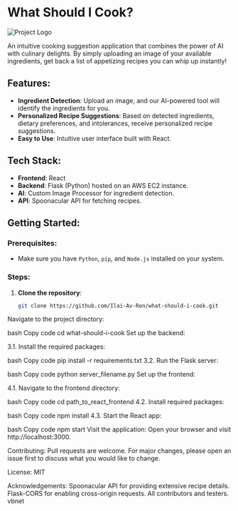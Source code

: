 # What Should I Cook?

![Project Logo](log.jpg) 

An intuitive cooking suggestion application that combines the power of AI with culinary delights. By simply uploading an image of your available ingredients, get back a list of appetizing recipes you can whip up instantly!

## Features:

- **Ingredient Detection**: Upload an image, and our AI-powered tool will identify the ingredients for you.
- **Personalized Recipe Suggestions**: Based on detected ingredients, dietary preferences, and intolerances, receive personalized recipe suggestions.
- **Easy to Use**: Intuitive user interface built with React.

## Tech Stack:

- **Frontend**: React
- **Backend**: Flask (Python) hosted on an AWS EC2 instance.
- **AI**: Custom Image Processor for ingredient detection.
- **API**: Spoonacular API for fetching recipes.

## Getting Started:

### Prerequisites:

- Make sure you have `Python`, `pip`, and `Node.js` installed on your system.

### Steps:

1. **Clone the repository**:
   ```bash
   git clone https://github.com/Ilai-Av-Ron/what-should-i-cook.git
Navigate to the project directory:

bash
Copy code
cd what-should-i-cook
Set up the backend:

3.1. Install the required packages:

bash
Copy code
pip install -r requirements.txt
3.2. Run the Flask server:

bash
Copy code
python server_filename.py
Set up the frontend:

4.1. Navigate to the frontend directory:

bash
Copy code
cd path_to_react_frontend
4.2. Install required packages:

bash
Copy code
npm install
4.3. Start the React app:

bash
Copy code
npm start
Visit the application:
Open your browser and visit http://localhost:3000.

Contributing:
Pull requests are welcome. For major changes, please open an issue first to discuss what you would like to change.

License:
MIT

Acknowledgements:
Spoonacular API for providing extensive recipe details.
Flask-CORS for enabling cross-origin requests.
All contributors and testers.
vbnet
